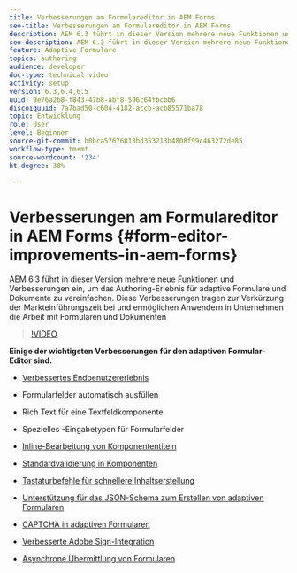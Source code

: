 ```yaml
---
title: Verbesserungen am Formulareditor in AEM Forms
seo-title: Verbesserungen am Formulareditor in AEM Forms
description: AEM 6.3 führt in dieser Version mehrere neue Funktionen und Verbesserungen ein, um das Authoring-Erlebnis für adaptive Formulare und Dokumente zu vereinfachen. Diese Verbesserungen tragen zur Verkürzung der Markteinführungszeit bei und ermöglichen Anwendern in Unternehmen die Arbeit mit Formularen und Dokumenten
seo-description: AEM 6.3 führt in dieser Version mehrere neue Funktionen und Verbesserungen ein, um das Authoring-Erlebnis für adaptive Formulare und Dokumente zu vereinfachen. Diese Verbesserungen tragen zur Verkürzung der Markteinführungszeit bei und ermöglichen Anwendern in Unternehmen die Arbeit mit Formularen und Dokumenten
feature: Adaptive Formulare
topics: authoring
audience: developer
doc-type: technical video
activity: setup
version: 6.3,6.4,6.5
uuid: 9e76a2b8-f843-47b8-abf8-596c64fbcbb6
discoiquuid: 7a7bad50-c604-4182-accb-acb85571ba78
topic: Entwicklung
role: User
level: Beginner
source-git-commit: b0bca57676813bd353213b4808f99c463272de85
workflow-type: tm+mt
source-wordcount: '234'
ht-degree: 38%

---
```



# Verbesserungen am Formulareditor in AEM Forms {#form-editor-improvements-in-aem-forms}

AEM 6.3 führt in dieser Version mehrere neue Funktionen und Verbesserungen ein, um das Authoring-Erlebnis für adaptive Formulare und Dokumente zu vereinfachen. Diese Verbesserungen tragen zur Verkürzung der Markteinführungszeit bei und ermöglichen Anwendern in Unternehmen die Arbeit mit Formularen und Dokumenten

>[!VIDEO](https://video.tv.adobe.com/v/19500/)

**Einige der wichtigsten Verbesserungen für den adaptiven Formular-Editor sind:**

* [Verbessertes Endbenutzererlebnis](https://helpx.adobe.com/aem-forms/6-3/introduction-forms-authoring.html)

* Formularfelder automatisch ausfüllen
* Rich Text für eine Textfeldkomponente 
* Spezielles -Eingabetypen für Formularfelder

* [Inline-Bearbeitung von Komponententiteln](https://helpx.adobe.com/aem-forms/6-3/introduction-forms-authoring.html)
* [Standardvalidierung in Komponenten](https://helpx.adobe.com/aem-forms/6-3/introduction-forms-authoring.html)
* [Tastaturbefehle für schnellere Inhaltserstellung](https://helpx.adobe.com/aem-forms/6-3/keyboard-shortcuts.html#AdaptiveFormEditor)
* [Unterstützung für das JSON-Schema zum Erstellen von adaptiven Formularen](https://helpx.adobe.com/aem-forms/6-3/adaptive-form-json-schema-form-model.html)
* [CAPTCHA in adaptiven Formularen](https://helpx.adobe.com/aem-forms/6-3/captcha-adaptive-forms.html)
* [Verbesserte Adobe Sign-Integration](https://helpx.adobe.com/aem-forms/6-3/working-with-adobe-sign.html)
* [Asynchrone Übermittlung von Formularen](https://helpx.adobe.com/aem-forms/6-3/asynchronous-submissions-adaptive-forms.html)
